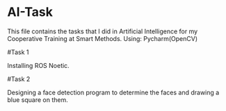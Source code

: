 # AI-Task
This file contains the tasks that I did in Artificial Intelligence for my Cooperative Training at Smart Methods.
Using: Pycharm(OpenCV)

#Task 1

Installing ROS Noetic.


#Task 2

Designing a face detection program to determine the faces and drawing a blue square on them.

